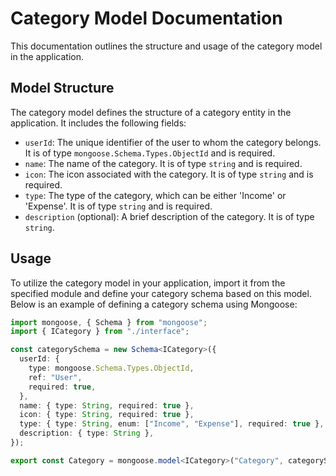 # Category Model Documentation

This documentation outlines the structure and usage of the category model in the application.

## Model Structure

The category model defines the structure of a category entity in the application. It includes the following fields:

- `userId`: The unique identifier of the user to whom the category belongs. It is of type `mongoose.Schema.Types.ObjectId` and is required.
- `name`: The name of the category. It is of type `string` and is required.
- `icon`: The icon associated with the category. It is of type `string` and is required.
- `type`: The type of the category, which can be either 'Income' or 'Expense'. It is of type `string` and is required.
- `description` (optional): A brief description of the category. It is of type `string`.

## Usage

To utilize the category model in your application, import it from the specified module and define your category schema based on this model. Below is an example of defining a category schema using Mongoose:

```typescript
import mongoose, { Schema } from "mongoose";
import { ICategory } from "./interface";

const categorySchema = new Schema<ICategory>({
  userId: {
    type: mongoose.Schema.Types.ObjectId,
    ref: "User",
    required: true,
  },
  name: { type: String, required: true },
  icon: { type: String, required: true },
  type: { type: String, enum: ["Income", "Expense"], required: true },
  description: { type: String },
});

export const Category = mongoose.model<ICategory>("Category", categorySchema);
```
